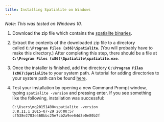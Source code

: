 ```yaml
---
title: Installing Spatialite on Windows
---
```


*Note: This was tested on Windows 10.*


1.  Download the zip file which contains the [spatialite binaries](http://www.gaia-gis.it/gaia-sins/windows-bin-x86/).
2.  Extract the contents of the downloaded zip file to a directory
    called **`C:\Program Files (x86)\Spatialite`**. (You will probably
    have to make this directory.) After completing this step, there
    should be a file at
    **`C:\Program Files (x86)\Spatialite\spatialite.exe`**.
3.  Once the installer is finished, add the directory
    **`C:\Program Files (x86)\Spatialite`** to your system path. A
    tutorial for adding directories to your system path can be found
    [here](https://www.howtogeek.com/118594/how-to-edit-your-system-path-for-easy-command-line-access/).
4.  Test your installation by opening a new Command Prompt window,
    typing `spatialite -version` and pressing enter. If you see
    something like the following, installation was successful:


    ```
    C:\Users\mq20151400>spatialite -version
    3.8.11.1 2015-07-29 20:00:57 cf538e2783e468bbc25e7cb2a9ee64d3e0e80b2f
    ```


